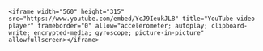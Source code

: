 	<iframe width="560" height="315" src="https://www.youtube.com/embed/YcJ9IeukJL8" title="YouTube video player" frameborder="0" allow="accelerometer; autoplay; clipboard-write; encrypted-media; gyroscope; picture-in-picture" allowfullscreen></iframe>



